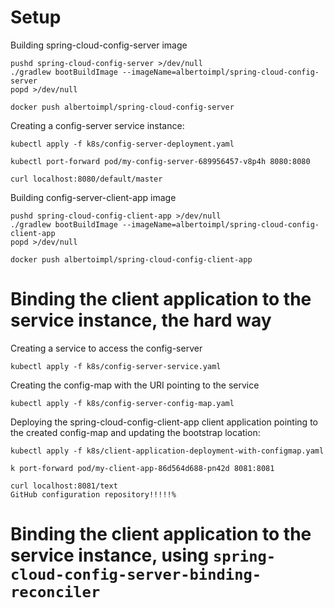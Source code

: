 # Setup

Building spring-cloud-config-server image
```shell script
pushd spring-cloud-config-server >/dev/null
./gradlew bootBuildImage --imageName=albertoimpl/spring-cloud-config-server
popd >/dev/null

docker push albertoimpl/spring-cloud-config-server
```

Creating a config-server service instance:
```shell script
kubectl apply -f k8s/config-server-deployment.yaml
```

```shell script
kubectl port-forward pod/my-config-server-689956457-v8p4h 8080:8080

curl localhost:8080/default/master
```

Building config-server-client-app image

```shell script
pushd spring-cloud-config-client-app >/dev/null
./gradlew bootBuildImage --imageName=albertoimpl/spring-cloud-config-client-app
popd >/dev/null

docker push albertoimpl/spring-cloud-config-client-app
```

# Binding the client application to the service instance, the hard way

Creating a service to access the config-server
```shell script
kubectl apply -f k8s/config-server-service.yaml
```

Creating the config-map with the URI pointing to the service
```shell script
kubectl apply -f k8s/config-server-config-map.yaml
```

Deploying the spring-cloud-config-client-app client application pointing to the created config-map and updating the bootstrap location:
```shell script
kubectl apply -f k8s/client-application-deployment-with-configmap.yaml
```

```shell script
k port-forward pod/my-client-app-86d564d688-pn42d 8081:8081

curl localhost:8081/text
GitHub configuration repository!!!!!%
```

# Binding the client application to the service instance, using `spring-cloud-config-server-binding-reconciler`

